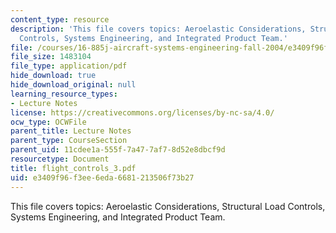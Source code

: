 ```yaml
---
content_type: resource
description: 'This file covers topics: Aeroelastic Considerations, Structural Load
  Controls, Systems Engineering, and Integrated Product Team.'
file: /courses/16-885j-aircraft-systems-engineering-fall-2004/e3409f96f3ee6eda6681213506f73b27_flight_controls_3.pdf
file_size: 1483104
file_type: application/pdf
hide_download: true
hide_download_original: null
learning_resource_types:
- Lecture Notes
license: https://creativecommons.org/licenses/by-nc-sa/4.0/
ocw_type: OCWFile
parent_title: Lecture Notes
parent_type: CourseSection
parent_uid: 11cdee1a-555f-7a47-7af7-8d52e8dbcf9d
resourcetype: Document
title: flight_controls_3.pdf
uid: e3409f96-f3ee-6eda-6681-213506f73b27
---
```

This file covers topics: Aeroelastic Considerations, Structural Load Controls, Systems Engineering, and Integrated Product Team.